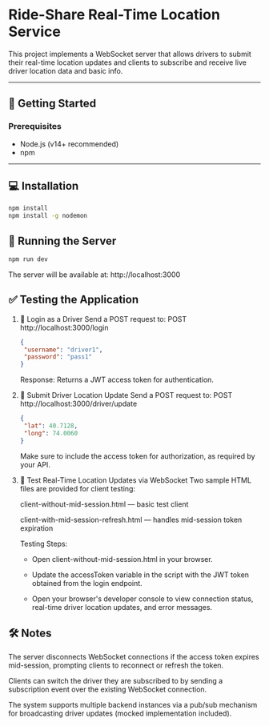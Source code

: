 # Ride-Share Real-Time Location Service

This project implements a WebSocket server that allows drivers to submit their real-time location updates and clients to subscribe and receive live driver location data and basic info.

---

## 🚀 Getting Started

### Prerequisites

- Node.js (v14+ recommended)  
- npm

---

## 💻 Installation

```bash
npm install
npm install -g nodemon

```

## 🏁 Running the Server
```bash
npm run dev

```
The server will be available at:
http://localhost:3000


## ✅ Testing the Application
1. 🔐 Login as a Driver
   Send a POST request to: POST http://localhost:3000/login
   ```json
   {
    "username": "driver1",
    "password": "pass1"
   }
   ```
   Response:
   Returns a JWT access token for authentication.
   
2. 📍 Submit Driver Location Update
   Send a POST request to: POST http://localhost:3000/driver/update
   ```json
   {
    "lat": 40.7128,
    "long": 74.0060
   }
   ```
   Make sure to include the access token for authorization, as required by your API.
   
3. 🧪 Test Real-Time Location Updates via WebSocket
   Two sample HTML files are provided for client testing:

      client-without-mid-session.html — basic test client
      
      client-with-mid-session-refresh.html — handles mid-session token expiration
    
   Testing Steps:
     - Open client-without-mid-session.html in your browser.
  
     - Update the accessToken variable in the script with the JWT token obtained from the login endpoint.
  
     - Open your browser's developer console to view connection status, real-time driver location updates, and error messages.

## 🛠️ Notes
  The server disconnects WebSocket connections if the access token expires mid-session, prompting clients to reconnect or refresh the token.

  Clients can switch the driver they are subscribed to by sending a subscription event over the existing WebSocket connection.

  The system supports multiple backend instances via a pub/sub mechanism for broadcasting driver updates (mocked implementation included).

